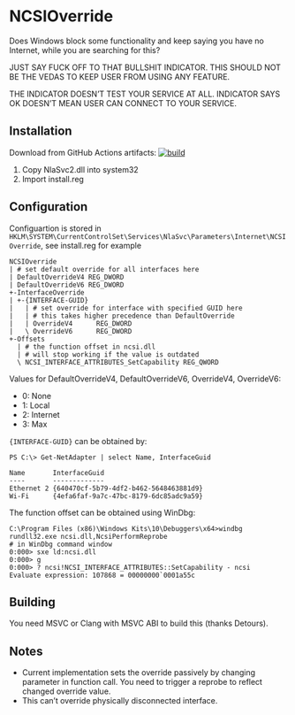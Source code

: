 # NCSIOverride

Does Windows block some functionality and keep saying you have no Internet, while you are searching for this?

JUST SAY FUCK OFF TO THAT BULLSHIT INDICATOR. THIS SHOULD NOT BE THE VEDAS TO KEEP USER FROM USING ANY FEATURE.

THE INDICATOR DOESN’T TEST YOUR SERVICE AT ALL. INDICATOR SAYS OK DOESN’T MEAN USER CAN CONNECT TO YOUR SERVICE.

## Installation

Download from GitHub Actions artifacts: [![build](https://github.com/dantmnf/NCSIOverride/workflows/build/badge.svg)](https://github.com/dantmnf/NCSIOverride/actions?query=is%3Asuccess+workflow%3Abuild)
1. Copy NlaSvc2.dll into system32
2. Import install.reg

## Configuration

Configuartion is stored in `HKLM\SYSTEM\CurrentControlSet\Services\NlaSvc\Parameters\Internet\NCSIOverride`, see install.reg for example

    NCSIOverride
    | # set default override for all interfaces here
    | DefaultOverrideV4 REG_DWORD
    | DefaultOverrideV6 REG_DWORD
    +-InterfaceOverride
    | +-{INTERFACE-GUID}
    |   | # set override for interface with specified GUID here
    |   | # this takes higher precedence than DefaultOverride
    |   | OverrideV4      REG_DWORD
    |   \ OverrideV6      REG_DWORD
    +-Offsets
      | # the function offset in ncsi.dll
      | # will stop working if the value is outdated
      \ NCSI_INTERFACE_ATTRIBUTES_SetCapability REG_QWORD


Values for DefaultOverrideV4, DefaultOverrideV6, OverrideV4, OverrideV6:
* 0: None
* 1: Local
* 2: Internet
* 3: Max


`{INTERFACE-GUID}` can be obtained by:

    PS C:\> Get-NetAdapter | select Name, InterfaceGuid

    Name       InterfaceGuid                         
    ----       -------------                         
    Ethernet 2 {640470cf-5b79-4df2-b462-5648463881d9}
    Wi-Fi      {4efa6faf-9a7c-47bc-8179-6dc85adc9a59}


The function offset can be obtained using WinDbg:

    C:\Program Files (x86)\Windows Kits\10\Debuggers\x64>windbg rundll32.exe ncsi.dll,NcsiPerformReprobe
    # in WinDbg command window
    0:000> sxe ld:ncsi.dll
    0:000> g
    0:000> ? ncsi!NCSI_INTERFACE_ATTRIBUTES::SetCapability - ncsi
    Evaluate expression: 107868 = 00000000`0001a55c

## Building

You need MSVC or Clang with MSVC ABI to build this (thanks Detours).

## Notes

* Current implementation sets the override passively by changing parameter in function call. You need to trigger a reprobe to reflect changed override value.
* This can’t override physically disconnected interface. 
